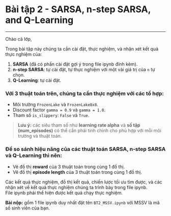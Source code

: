 # Bài tập 2 - SARSA, n-step SARSA, and Q-Learning  
---

Chào cả lớp,  

Trong bài tập này chúng ta cần cài đặt, thực nghiệm, và nhận xét kết quả thực nghiệm của:  

1. **SARSA** (đã có phần cài đặt gợi ý trong file ipynb đính kèm).  
2. **n-step SARSA**: tự cài đặt, tự thực nghiệm với một vài giá trị của `n` tự chọn.  
3. **Q-Learning**: tự cài đặt.  

### Với 3 thuật toán trên, chúng ta cần thực nghiệm với các tổ hợp:
- Môi trường `FrozenLake` và `FrozenLake8x8`.  
- Discount factor `gamma = 0.9` và `gamma = 1.0`.  
- Tham số `is_slippery`: `False` và `True`.  

> **Lưu ý:** các siêu tham số như **learning rate alpha** và **số tập (num_episodes)** có thể cần phải tinh chỉnh cho phù hợp với mỗi môi trường và thuật toán.  

### Để so sánh hiệu năng của các thuật toán SARSA, n-step SARSA và Q-Learning thì nên:
- Vẽ đồ thị **reward** của 3 thuật toán trong cùng 1 đồ thị.  
- Vẽ đồ thị **episode length** của 3 thuật toán trong cùng 1 đồ thị.  

Các kết quả thực nghiệm, đồ thị kết quả, chiến lược tối ưu tìm được, và các nhận xét về kết quả thực nghiệm chúng ta trình bày trong file ipynb.  
File ipynb phải thể hiện được kết quả chạy thực nghiệm.  

**Bài nộp:** gồm 1 file ipynb duy nhất đặt tên `BT2_MSSV.ipynb` với MSSV là mã số sinh viên của bạn.  
